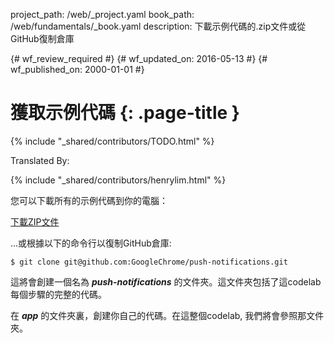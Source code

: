 project_path: /web/_project.yaml
book_path: /web/fundamentals/_book.yaml
description: 下載示例代碼的.zip文件或從GitHub復制倉庫

{# wf_review_required #}
{# wf_updated_on: 2016-05-13 #}
{# wf_published_on: 2000-01-01 #}

# 獲取示例代碼 {: .page-title }

{% include "_shared/contributors/TODO.html" %}


Translated By: 

{% include "_shared/contributors/henrylim.html" %}



您可以下載所有的示例代碼到你的電腦：

[下載ZIP文件](https://github.com/GoogleChrome/push-notifications/archive/master.zip)

...或根據以下的命令行以復制GitHub倉庫:


    $ git clone git@github.com:GoogleChrome/push-notifications.git
    

這將會創建一個名為 **_push-notifications_** 的文件夾。這文件夾包括了這codelab每個步驟的完整的代碼。

在 **_app_** 的文件夾裏，創建你自己的代碼。在這整個codelab, 我們將會參照那文件夾。
